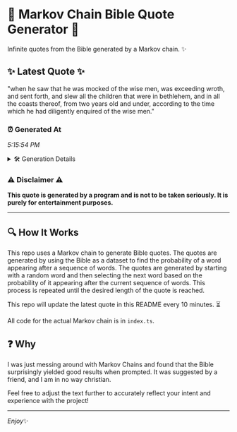 # 📖 Markov Chain Bible Quote Generator 📖

Infinite quotes from the Bible generated by a Markov chain. ✨

## ✨ Latest Quote ✨
"when he saw that he was mocked of the wise men, was exceeding wroth, and sent forth, and slew all the children that were in bethlehem, and in all the coasts thereof, from two years old and under, according to the time which he had diligently enquired of the wise men."

### ⏰ Generated At
*5:15:54 PM*

<details>
    <summary>🛠️ Generation Details</summary>
    <p>
        <strong>🌱 Seed:</strong> when<br>
        <strong>🔄 Iterations:</strong> 50<br>
        <strong>📜 Context History:</strong><br>[ when ]: he<br>[ when, he ]: saw<br>[ when, he, saw ]: that<br>[ when, he, saw, that ]: he<br>[ when, he, saw, that, he ]: was<br>[ when, he, saw, that, he, was ]: mocked<br>[ he, saw, that, he, was, mocked ]: of<br>[ saw, that, he, was, mocked, of ]: the<br>[ that, he, was, mocked, of, the ]: wise<br>[ he, was, mocked, of, the, wise ]: men,<br>[ was, mocked, of, the, wise, men, ]: was<br>[ mocked, of, the, wise, men,, was ]: exceeding<br>[ of, the, wise, men,, was, exceeding ]: wroth,<br>[ the, wise, men,, was, exceeding, wroth, ]: and<br>[ wise, men,, was, exceeding, wroth,, and ]: sent<br>[ men,, was, exceeding, wroth,, and, sent ]: forth,<br>[ was, exceeding, wroth,, and, sent, forth, ]: and<br>[ exceeding, wroth,, and, sent, forth,, and ]: slew<br>[ wroth,, and, sent, forth,, and, slew ]: all<br>[ and, sent, forth,, and, slew, all ]: the<br>[ sent, forth,, and, slew, all, the ]: children<br>[ forth,, and, slew, all, the, children ]: that<br>[ and, slew, all, the, children, that ]: were<br>[ slew, all, the, children, that, were ]: in<br>[ all, the, children, that, were, in ]: bethlehem,<br>[ the, children, that, were, in, bethlehem, ]: and<br>[ children, that, were, in, bethlehem,, and ]: in<br>[ that, were, in, bethlehem,, and, in ]: all<br>[ were, in, bethlehem,, and, in, all ]: the<br>[ in, bethlehem,, and, in, all, the ]: coasts<br>[ bethlehem,, and, in, all, the, coasts ]: thereof,<br>[ and, in, all, the, coasts, thereof, ]: from<br>[ in, all, the, coasts, thereof,, from ]: two<br>[ all, the, coasts, thereof,, from, two ]: years<br>[ the, coasts, thereof,, from, two, years ]: old<br>[ coasts, thereof,, from, two, years, old ]: and<br>[ thereof,, from, two, years, old, and ]: under,<br>[ from, two, years, old, and, under, ]: according<br>[ two, years, old, and, under,, according ]: to<br>[ years, old, and, under,, according, to ]: the<br>[ old, and, under,, according, to, the ]: time<br>[ and, under,, according, to, the, time ]: which<br>[ under,, according, to, the, time, which ]: he<br>[ according, to, the, time, which, he ]: had<br>[ to, the, time, which, he, had ]: diligently<br>[ the, time, which, he, had, diligently ]: enquired<br>[ time, which, he, had, diligently, enquired ]: of<br>[ which, he, had, diligently, enquired, of ]: the<br>[ he, had, diligently, enquired, of, the ]: wise<br>[ had, diligently, enquired, of, the, wise ]: men.<br>
    </p>
</details>

### ⚠️ Disclaimer ⚠️
**This quote is generated by a program and is not to be taken seriously. It is purely for entertainment purposes.**

---

## 🔍 How It Works

This repo uses a Markov chain to generate Bible quotes. The quotes are generated by using the Bible as a dataset to find the probability of a word appearing after a sequence of words. The quotes are generated by starting with a random word and then selecting the next word based on the probability of it appearing after the current sequence of words. This process is repeated until the desired length of the quote is reached.

This repo will update the latest quote in this README every 10 minutes. ⏳

All code for the actual Markov chain is in `index.ts`.

## ❓ Why

I was just messing around with Markov Chains and found that the Bible surprisingly yielded good results when prompted. 
It was suggested by a friend, and I am in no way christian.

Feel free to adjust the text further to accurately reflect your intent and experience with the project!

---

*Enjoy*✨
